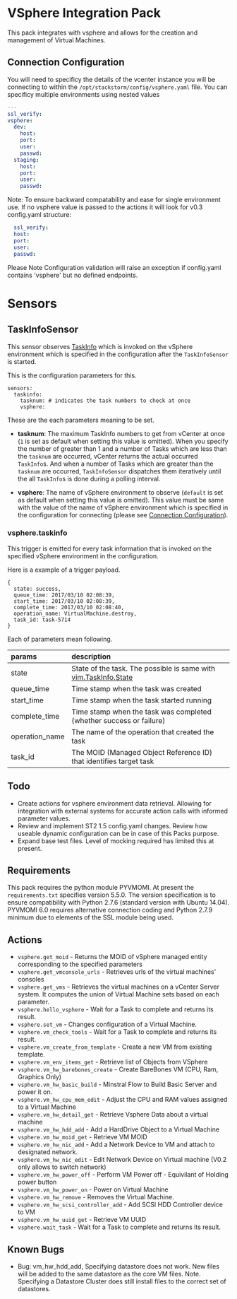 # VSphere Integration Pack

This pack integrates with vsphere and allows for the creation and management of Virtual Machines.

## Connection Configuration

You will need to specificy the details of the vcenter instance you will be connecting to within the `/opt/stackstorm/config/vsphere.yaml` file.
You can specificy multiple environments using nested values

```yaml
---
ssl_verify: 
vsphere:
  dev:
    host:
    port:
    user:
    passwd:
  staging:
    host:
    port:
    user:
    passwd:
```
Note: To ensure backward compatability and ease for single environment use. If no vsphere value is passed to the actions it will look for v0.3 config.yaml structure:
```yaml
  ssl_verify:
  host:
  port:
  user:
  passwd:
```

Please Note Configuration validation will raise an exception if config.yaml contains 'vsphere' but no defined endpoints.

# Sensors
## TaskInfoSensor
This sensor observes [TaskInfo](https://www.vmware.com/support/developer/vc-sdk/visdk41pubs/ApiReference/vim.TaskInfo.html)  which is invoked on the vSphere environment which is specified in the configuration after the `TaskInfoSensor` is started.

This is the configuration parameters for this.
```
sensors:
  taskinfo:
    tasknum: # indicates the task numbers to check at once
    vsphere:
```
These are the each parameters meaning to be set.

* __tasknum__: The maximum TaskInfo numbers to get from vCenter at once (`1` is set as default when setting this value is omitted). When you specify the number of greater than 1 and a number of Tasks which are less than the `tasknum` are occurred, vCenter returns the actual occurred `TaskInfo`s. And when a number of Tasks which are greater than the `tasknum` are occurred, `TaskInfoSensor` dispatches them iteratively until the all `TaskInfo`s is done during a polling interval.

* __vsphere__: The name of vSphere environment to observe (`default` is set as default when setting this value is omitted). This value must be same with the value of the name of vSphere environment which is specified in the configuration for connecting (please see [Connection Configuration](https://github.com/StackStorm-Exchange/stackstorm-vsphere#connection-configuration)).

### vsphere.taskinfo
This trigger is emitted for every task information that is invoked on the specified vSphere environment in the configuration.

Here is a example of a trigger payload.
```
{
  state: success,
  queue_time: 2017/03/10 02:08:39,
  start_time: 2017/03/10 02:08:39,
  complete_time: 2017/03/10 02:08:40,
  operation_name: VirtualMachine.destroy,
  task_id: task-5714
}
```
Each of parameters mean following.

| params         | description                                                         |
|:---------------|:--------------------------------------------------------------------|
| state          | State of the task. The possible is same with [vim.TaskInfo.State](https://github.com/vmware/pyvmomi/blob/master/docs/vim/TaskInfo/State.rst) |
| queue_time     | Time stamp when the task was created                                |
| start_time     | Time stamp when the task started running                            |
| complete_time  | Time stamp when the task was completed (whether success or failure) |
| operation_name | The name of the operation that created the task                     |
| task_id        | The MOID (Managed Object Reference ID) that identifies target task  |

## Todo
* Create actions for vsphere environment data retrieval. Allowing for integration with external systems for accurate action calls with informed parameter values.
* Review and implement ST2 1.5 config.yaml changes. Review how useable dynamic configuration can be in case of this Packs purpose.
* Expand base test files. Level of mocking required has limited this at present.

## Requirements
This pack requires the python module PYVMOMI. At present the `requirements.txt` specifies version 5.5.0. 
The version specification is to ensure compatibility with Python 2.7.6 (standard version with Ubuntu 14.04).
PYVMOMI 6.0 requires alternative connection coding and Python 2.7.9 minimum due to elements of the SSL module being used.

## Actions

* `vsphere.get_moid` - Returns the MOID of vSphere managed entity corresponding to the specified parameters
* `vsphere.get_vmconsole_urls` - Retrieves urls of the virtual machines' consoles
* `vsphere.get_vms` - Retrieves the virtual machines on a vCenter Server system. It computes the union of Virtual Machine sets based on each parameter.
* `vsphere.hello_vsphere` - Wait for a Task to complete and returns its result.
* `vsphere.set_vm` - Changes configuration of a Virtual Machine.
* `vsphere.vm_check_tools` - Wait for a Task to complete and returns its result.
* `vsphere.vm_create_from_template` - Create a new VM from existing template.
* `vsphere.vm_env_items_get` - Retrieve list of Objects from VSphere
* `vsphere.vm_hw_barebones_create` - Create BareBones VM (CPU, Ram, Graphics Only)
* `vsphere.vm_hw_basic_build` - Minstral Flow to Build Basic Server and power it on.
* `vsphere.vm_hw_cpu_mem_edit` - Adjust the CPU and RAM values assigned to a Virtual Machine
* `vsphere.vm_hw_detail_get` - Retrieve Vsphere Data about a virtual machine
* `vsphere.vm_hw_hdd_add` - Add a HardDrive Object to a Virtual Machine
* `vsphere.vm_hw_moid_get` - Retrieve VM MOID
* `vsphere.vm_hw_nic_add` - Add a Network Device to VM and attach to designated network.
* `vsphere.vm_hw_nic_edit` - Edit Network Device on Virtual machine (V0.2 only allows to switch network)
* `vsphere.vm_hw_power_off` - Perform VM Power off - Equivilant of Holding power button
* `vsphere.vm_hw_power_on` - Power on Virtual Machine
* `vsphere.vm_hw_remove` - Removes the Virtual Machine.
* `vsphere.vm_hw_scsi_controller_add` - Add SCSI HDD Controller device to VM
* `vsphere.vm_hw_uuid_get` - Retrieve VM UUID
* `vsphere.wait_task` - Wait for a Task to complete and returns its result.

## Known Bugs
* Bug: vm_hw_hdd_add, Specifying datastore does not work. New files will be added to the same datastore as the core VM files. Note. Specifying a Datastore Cluster does still install files to the correct set of datastores.
